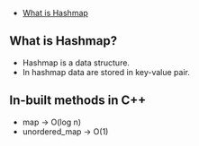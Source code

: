 - [What is Hashmap](#what-is-hashmap)

## What is Hashmap?

- Hashmap is a data structure.
- In hashmap data are stored in key-value pair.

## In-built methods in C++

- map -> O(log n)
- unordered_map -> O(1)
